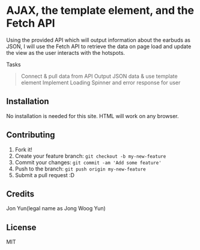# AJAX, the template element, and the Fetch API 
Using the provided API which will output information about the earbuds as JSON, I will use the Fetch API to retrieve the data on page load and update the view as the user interacts with the hotspots.

Tasks
> Connect & pull data from API
> Output JSON data & use template element
> Implement Loading Spinner and error response for user


## Installation

No installation is needed for this site. HTML will work on any browser.

## Contributing

1. Fork it!
2. Create your feature branch: `git checkout -b my-new-feature`
3. Commit your changes: `git commit -am 'Add some feature'`
4. Push to the branch: `git push origin my-new-feature`
5. Submit a pull request :D


## Credits

Jon Yun(legal name as Jong Woog Yun)


## License

MIT 
